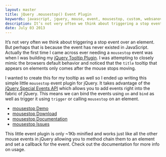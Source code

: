 ```yaml
---
layout: master
title: jQuery .mousestop() Event Plugin
keywords: javascript, jquery, mouse, event, mousestop, custom, websanova
description: It’s not very often we think about triggering a stop event over an element. But perhaps that is because the event has never existed in JavaScript.
date: July 03 2013
---
```


It’s not very often we think about triggering a stop event over an element. But perhaps that is because the event has never existed in JavaScript. Actually the first time I came across ever needing a `mousestop` event was when I was building my [jQuery Tooltip Plugin](http://wtooltip.websanova.com). I was attempting to closely mimic the browsers default behavior and noticed that the `title` tooltip that appears on elements only comes after the mouse stops moving.

I wanted to create this for my tooltip as well so I ended up writing this simple little `mousestop` event plugin for jQuery. It takes advantage of the [jQuery Special Events API](/custom-events-using-the-jquery-special-events-api) which allows you to add events right into the fabric of jQuery. This means we can bind the events using `on` and `bind` as well as trigger it using `trigger` or calling `mousestop` on an element.

* [mousestop Demo](http://mousestop.websanova.com)
* [mousestop Download](https://github.com/websanova/mousestop/tags)
* [mousestop Documentation](https://github.com/websanova/mousestop#mousestopjs)
* [mousestop Issues](https://github.com/websanova/mousestop/issues)

This little event plugin is only ~1Kb minified and works just like all the other mouse events in jQuery allowing you to method chain them to an element and set a callback for the event. Check out the documentation for more info on usage.